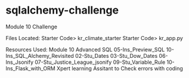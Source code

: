 # sqlalchemy-challenge
Module 10 Challenge

Files Located: 
Starter Code> kr_climate_starter
Starter Code> kr_app.py

Resources Used:
Module 10 Advanced SQL
05-Ins_Preview_SQL
10-Ins_SQL_Alchemy_Revisited
02-Stu_Dates
03-Stu_Dow_Dates
06-Ins_Jsonify
07-Stu_Justice_League_jsonify
09-Stu_Variable_Rule
10-Ins_Flask_with_ORM
Xpert learning Assitant to Check errors with coding
